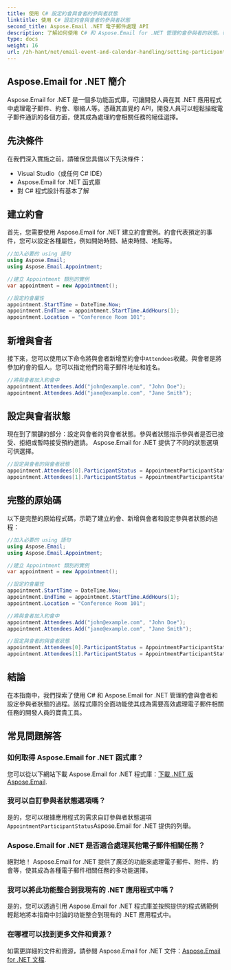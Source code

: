```yaml
---
title: 使用 C# 設定約會與會者的參與者狀態
linktitle: 使用 C# 設定約會與會者的參與者狀態
second_title: Aspose.Email .NET 電子郵件處理 API
description: 了解如何使用 C# 和 Aspose.Email for .NET 管理約會參與者的狀態。帶有原始程式碼的分步指南。
type: docs
weight: 16
url: /zh-hant/net/email-event-and-calendar-handling/setting-participant-status-for-appointment-attendees-with-csharp/
---
```


## Aspose.Email for .NET 簡介

Aspose.Email for .NET 是一個多功能函式庫，可讓開發人員在其 .NET 應用程式中處理電子郵件、約會、聯絡人等。憑藉其直覺的 API，開發人員可以輕鬆操縱電子郵件通訊的各個方面，使其成為處理約會相關任務的絕佳選擇。

## 先決條件

在我們深入實施之前，請確保您具備以下先決條件：

- Visual Studio（或任何 C# IDE）
- Aspose.Email for .NET 函式庫
- 對 C# 程式設計有基本了解

## 建立約會

首先，您需要使用 Aspose.Email for .NET 建立約會實例。約會代表預定的事件，您可以設定各種屬性，例如開始時間、結束時間、地點等。

```csharp
//加入必要的 using 語句
using Aspose.Email;
using Aspose.Email.Appointment;

//建立 Appointment 類別的實例
var appointment = new Appointment();

//設定約會屬性
appointment.StartTime = DateTime.Now;
appointment.EndTime = appointment.StartTime.AddHours(1);
appointment.Location = "Conference Room 101";
```

## 新增與會者

接下來，您可以使用以下命令將與會者新增至約會中`Attendees`收藏。與會者是將參加約會的個人。您可以指定他們的電子郵件地址和姓名。

```csharp
//將與會者加入約會中
appointment.Attendees.Add("john@example.com", "John Doe");
appointment.Attendees.Add("jane@example.com", "Jane Smith");
```

## 設定與會者狀態

現在到了關鍵的部分：設定與會者的與會者狀態。參與者狀態指示參與者是否已接受、拒絕或暫時接受預約邀請。 Aspose.Email for .NET 提供了不同的狀態選項可供選擇。

```csharp
//設定與會者的與會者狀態
appointment.Attendees[0].ParticipantStatus = AppointmentParticipantStatus.Accepted;
appointment.Attendees[1].ParticipantStatus = AppointmentParticipantStatus.Declined;
```

## 完整的原始碼

以下是完整的原始程式碼，示範了建立約會、新增與會者和設定參與者狀態的過程：

```csharp
//加入必要的 using 語句
using Aspose.Email;
using Aspose.Email.Appointment;

//建立 Appointment 類別的實例
var appointment = new Appointment();

//設定約會屬性
appointment.StartTime = DateTime.Now;
appointment.EndTime = appointment.StartTime.AddHours(1);
appointment.Location = "Conference Room 101";

//將與會者加入約會中
appointment.Attendees.Add("john@example.com", "John Doe");
appointment.Attendees.Add("jane@example.com", "Jane Smith");

//設定與會者的與會者狀態
appointment.Attendees[0].ParticipantStatus = AppointmentParticipantStatus.Accepted;
appointment.Attendees[1].ParticipantStatus = AppointmentParticipantStatus.Declined;
```

## 結論

在本指南中，我們探索了使用 C# 和 Aspose.Email for .NET 管理約會與會者和設定參與者狀態的過程。該程式庫的全面功能使其成為需要高效處理電子郵件相關任務的開發人員的寶貴工具。

## 常見問題解答

### 如何取得 Aspose.Email for .NET 函式庫？

您可以從以下網站下載 Aspose.Email for .NET 程式庫：[下載 .NET 版 Aspose.Email](https://releases.aspose.com).

### 我可以自訂參與者狀態選項嗎？

是的，您可以根據應用程式的需求自訂參與者狀態選項`AppointmentParticipantStatus`Aspose.Email for .NET 提供的列舉。

### Aspose.Email for .NET 是否適合處理其他電子郵件相關任務？

絕對地！ Aspose.Email for .NET 提供了廣泛的功能來處理電子郵件、附件、約會等，使其成為各種電子郵件相關任務的多功能選擇。

### 我可以將此功能整合到我現有的 .NET 應用程式中嗎？

是的，您可以透過引用 Aspose.Email for .NET 程式庫並按照提供的程式碼範例輕鬆地將本指南中討論的功能整合到現有的 .NET 應用程式中。

### 在哪裡可以找到更多文件和資源？

如需更詳細的文件和資源，請參閱 Aspose.Email for .NET 文件：[Aspose.Email for .NET 文檔](https://reference.aspose.com/email/net).